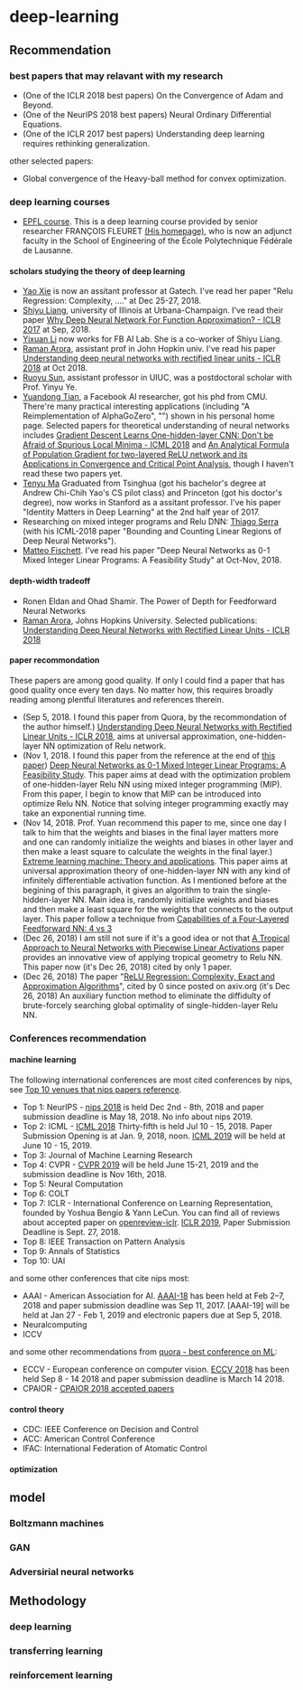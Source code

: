 # deep-learning
## Recommendation
### best papers that may relavant with my research
+ (One of the ICLR 2018 best papers) On the Convergence of Adam and Beyond.
+ (One of the NeurIPS 2018 best papers) Neural Ordinary Differential Equations.
+ (One of the ICLR 2017 best papers) Understanding deep learning requires rethinking generalization.

other selected papers:
+ Global convergence of the Heavy-ball method for convex optimization.
### deep learning courses
+ [EPFL course](https://documents.epfl.ch/users/f/fl/fleuret/www/dlc/#information). This is a deep learning course provided by senior researcher FRANÇOIS FLEURET [(His homepage)](https://www.idiap.ch/~fleuret/), who is now an adjunct faculty in the School of Engineering of the École Polytechnique Fédérale de Lausanne.

#### scholars studying the theory of deep learning
+ [Yao Xie](https://www2.isye.gatech.edu/~yxie77/) is now an assitant professor at Gatech. I've read her paper "Relu Regression: Complexity, ...." at Dec 25-27, 2018.
+ [Shiyu Liang](https://www.shiyu-liang.com/), university of Illinois at Urbana-Champaign. I've read their paper [Why Deep Neural Network For Function Approximation? - ICLR 2017](https://arxiv.org/abs/1610.04161) at Sep, 2018.
+ [Yixuan Li](http://yixuanli.net/) now works for FB AI Lab. She is a co-worker of Shiyu Liang.
+ [Raman Arora](http://www.cs.jhu.edu/~raman/Home.html), assistant prof in John Hopkin univ. I've read his paper [Understanding deep neural networks with rectified linear units - ICLR 2018](https://arxiv.org/abs/1611.01491) at Oct 2018.
+ [Ruoyu Sun](https://sites.google.com/site/ruoyusun88/home), assistant professor in UIUC, was a postdoctoral scholar with Prof. Yinyu Ye.
+ [Yuandong Tian](http://www.yuandong-tian.com/), a Facebook AI researcher, got his phd from CMU. There're many practical interesting applications (including "A Reimplementation of AlphaGoZero", "") shown in his personal home page. Selected papers for theoretical understanding of neural networks includes [Gradient Descent Learns One-hidden-layer CNN: Don't be Afraid of Spurious Local Minima - ICML 2018](https://arxiv.org/abs/1712.00779) and [An Analytical Formula of Population Gradient for two-layered ReLU network and its Applications in Convergence and Critical Point Analysis](https://arxiv.org/abs/1703.00560), though I haven't read these two papers yet.
+ [Tenyu Ma](https://ai.stanford.edu/~tengyuma/) Graduated from Tsinghua (got his bachelor's degree at Andrew Chi-Chih Yao's CS pilot class) and Princeton (got his doctor's degree), now works in Stanford as a assitant professor. I've his paper "Identity Matters in Deep Learning" at the 2nd half year of 2017.
+ Researching on mixed integer programs and Relu DNN: [Thiago Serra](https://thiagoserra.com/) (with his ICML-2018 paper "Bounding and Counting Linear Regions of Deep Neural Networks").
+ [Matteo Fischett](http://www.dei.unipd.it/~fisch/). I've read his paper "Deep Neural Networks as 0-1 Mixed Integer Linear Programs: A Feasibility Study" at Oct-Nov, 2018.
#### depth-width tradeoff
+ Ronen Eldan and Ohad Shamir. The Power of Depth for Feedforward Neural Networks
+ [Raman Arora](http://www.cs.jhu.edu/~raman/Home.html), Johns Hopkins University. Selected publications: [Understanding Deep Neural Networks with Rectified Linear Units - ICLR 2018](https://arxiv.org/pdf/1611.01491.pdf)
#### paper recommondation
These papers are among good quality. If only I could find a paper that has good quality once every ten days. No matter how, this requires broadly reading among plentful literatures and references therein.
+ (Sep 5, 2018. I found this paper from Quora, by the recommondation of the author himself.) [Understanding Deep Neural Networks with Rectified Linear Units - ICLR 2018](https://arxiv.org/pdf/1611.01491.pdf), aims at universal approximation, one-hidden-layer NN optimization of Relu network.
+ (Nov 1, 2018. I found this paper from the reference at the end of [this paper](https://arxiv.org/abs/1806.06365)) [Deep Neural Networks as 0-1 Mixed Integer Linear Programs: A Feasibility Study](https://arxiv.org/abs/1712.06174). This paper aims at dead with the optimization problem of one-hidden-layer Relu NN using mixed integer programming (MIP). From this paper, I begin to know that MIP can be introduced into optimize Relu NN. Notice that solving integer programming exactly may take an exponential running time.
+ (Nov 14, 2018. Prof. Yuan recommend this paper to me, since one day I talk to him that the weights and biases in the final layer matters more and one can randomly initialize the weights and biases in other layer and then make a least square to calculate the weights in the final layer.) [Extreme learning machine: Theory and applications](https://www.sciencedirect.com/science/article/pii/S0925231206000385). This paper aims at universal approximation theory of one-hidden-layer NN with any kind of infinitely differentiable activation function. As I mentioned before at the begining of this paragraph, it gives an algorithm to train the single-hidden-layer NN. Main idea is, randomly initialize weights and biases and then make a least square for the weights that connects to the output layer. This paper follow a technique from [Capabilities of a Four-Layered Feedforward NN: 4 vs 3](https://ieeexplore.ieee.org/document/557662)
+ (Dec 26, 2018) I am still not sure if it's a good idea or not that [A Tropical Approach to Neural Networks with Piecewise Linear Activations](https://arxiv.org/abs/1805.08749) paper provides an innovative view of applying tropical geometry to Relu NN. This paper now (it's Dec 26, 2018) cited by only 1 paper.
+ (Dec 26, 2018) The paper "[ReLU Regression: Complexity, Exact and Approximation Algorithms](https://arxiv.org/pdf/1810.03592.pdf)", cited by 0 since posted on axiv.org (it's Dec 26, 2018) An auxiliary function method to eliminate the diffidulty of brute-forcely searching global optimality of single-hidden-layer Relu NN.
### Conferences recommendation
#### machine learning
The following international conferences are most cited conferences by nips, see [Top 10 venues that nips papers reference](https://www.microsoft.com/en-us/research/project/academic/articles/nips-conference-analytics/).
+ Top 1: NeurIPS - [nips 2018](https://nips.cc/Conferences/2018/Dates)  is held Dec 2nd - 8th, 2018 and paper submission deadline is May 18, 2018. No info about nips 2019.
+ Top 2: ICML - [ICML 2018](https://icml.cc/Conferences/2018/Dates) Thirty-fifth is held Jul 10 - 15, 2018. Paper Submission Opening is at Jan. 9, 2018, noon. [ICML 2019](https://icml.cc/Conferences/FutureMeetings) will be held at June 10 - 15, 2019.
+ Top 3: Journal of Machine Learning Research
+ Top 4: CVPR - [CVPR 2019](http://cvpr2019.thecvf.com/files/CFP_CVPR2019.pdf) will be held June 15-21, 2019 and the submission deadline is Nov 16th, 2018.
+ Top 5: Neural Computation
+ Top 6: COLT
+ Top 7: ICLR - International Conference on Learning Representation, founded by Yoshua Bengio & Yann LeCun. You can find all of reviews about accepted paper on [openreview-iclr](https://openreview.net/group?id=ICLR.cc). [ICLR 2019](https://iclr.cc/Conferences/2019/Dates), Paper Submission Deadline is 	Sept. 27, 2018.
+ Top 8: IEEE Transaction on Pattern Analysis
+ Top 9: Annals of Statistics
+ Top 10: UAI 

and some other conferences that cite nips most:
+ AAAI - American Association for AI. [AAAI-18](https://aaai.org/Conferences/AAAI-18/aaai18call/) has been held at Feb 2–7, 2018 and paper submission deadline was Sep 11, 2017. [AAAI-19] will be held at Jan 27 - Feb 1, 2019 and electronic papers due at Sep 5, 2018.
+ Neuralcomputing
+ ICCV

and some other recommendations from [quora - best conference on ML](https://www.quora.com/What-are-the-best-conferences-and-journals-about-machine-learning):
+ ECCV - European conference on computer vision. [ECCV 2018](https://eccv2018.org/) has been held Sep 8 - 14 2018 and paper submission deadline is March 14 2018.
+ CPAIOR - [CPAIOR 2018 accepted papers](https://sites.google.com/view/cpaior2018/program/accepted-papers)
#### control theory
+ CDC: IEEE Conference on Decision and Control
+ ACC: American Control Conference
+ IFAC: International Federation of Atomatic Control

#### optimization
## model
### Boltzmann machines
### GAN
### Adversirial neural networks
## Methodology
### deep learning
### transferring learning
### reinforcement learning
